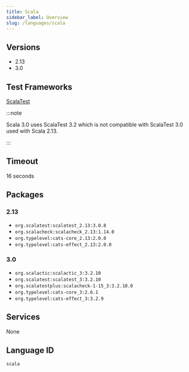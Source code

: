 ```yaml
---
title: Scala
sidebar_label: Overview
slug: /languages/scala
---
```



## Versions

- 2.13
- 3.0

## Test Frameworks

[ScalaTest](http://www.scalatest.org/)

:::note

Scala 3.0 uses ScalaTest 3.2 which is not compatible with ScalaTest 3.0 used with Scala 2.13.

:::

## Timeout

16 seconds

## Packages

### 2.13

- `org.scalatest:scalatest_2.13:3.0.8`
- `org.scalacheck:scalacheck_2.13:1.14.0`
- `org.typelevel:cats-core_2.13:2.0.0`
- `org.typelevel:cats-effect_2.13:2.0.0`

### 3.0

- `org.scalactic:scalactic_3:3.2.10`
- `org.scalatest:scalatest_3:3.2.10`
- `org.scalatestplus:scalacheck-1-15_3:3.2.10.0`
- `org.typelevel:cats-core_3:2.6.1`
- `org.typelevel:cats-effect_3:3.2.9`

## Services

None

## Language ID

`scala`
